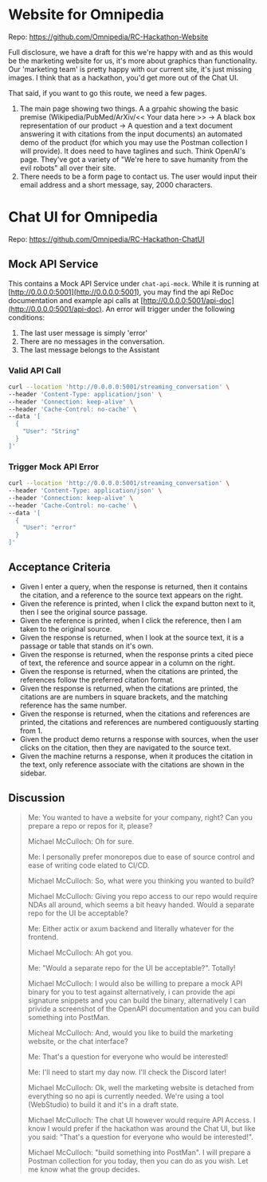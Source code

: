 # Website for Omnipedia

Repo: https://github.com/Omnipedia/RC-Hackathon-Website

Full disclosure, we have a draft for this we're happy with and as this would be the marketing website for us, it's more about graphics than functionality. Our 'marketing team' is pretty happy with our current site, it's just missing images. I think that as a hackathon, you'd get more out of the Chat UI. 

That said, if you want to go this route, we need a few pages. 
1. The main page showing two things. A a grpahic showing the basic premise (Wikipedia/PubMed/ArXiv/<< Your data here >>  -> A black box representation of our product -> A question and a text document answering it with citations from the input documents) an automated demo of the product (for which you may use the Postman collection I will provide). It does need to have taglines and such. Think OpenAI's page. They've got a variety of "We're here to save humanity from the evil robots" all over their site.
2. There needs to be a form page to contact us. The user would input their email address and a short message, say, 2000 characters.

# Chat UI for Omnipedia

Repo: https://github.com/Omnipedia/RC-Hackathon-ChatUI

## Mock API Service
This contains a Mock API Service under `chat-api-mock`. While it is running at [http://0.0.0.0:5001](http://0.0.0.0:5001), you may find the api ReDoc documentation and example api calls at [http://0.0.0.0:5001/api-doc](http://0.0.0.0:5001/api-doc). An error will trigger under the following conditions:
1. The last user message is simply 'error'
2. There are no messages in the conversation.
3. The last message belongs to the Assistant
### Valid API Call
```bash
curl --location 'http://0.0.0.0:5001/streaming_conversation' \
--header 'Content-Type: application/json' \
--header 'Connection: keep-alive' \
--header 'Cache-Control: no-cache' \
--data '[
  {
    "User": "String"
  }
]'
```
### Trigger Mock API Error
```bash
curl --location 'http://0.0.0.0:5001/streaming_conversation' \
--header 'Content-Type: application/json' \
--header 'Connection: keep-alive' \
--header 'Cache-Control: no-cache' \
--data '[
  {
    "User": "error"
  }
]'
```

## Acceptance Criteria
- Given I enter a query, when the response is returned, then it contains the citation, and a reference to the source text appears on the right.
- Given the reference is printed, when I click the expand button next to it, then I see the original source passage.
- Given the reference is printed, when I click the reference, then I am taken to the original source.
- Given the response is returned, when I look at the source text, it is a passage or table that stands on it's own.
- Given the response is returned, when the response prints a cited piece of text, the reference and source appear in a column on the right.
- Given the response is returned, when the citations are printed, the references follow the preferred citation format.
- Given the response is returned, when the citations are printed, the citations are are numbers in square brackets, and the matching reference has the same number.
- Given the response is returned, when the citations and references are printed, the citations and references are numbered contiguously starting from 1.
- Given the product demo returns a response with sources, when the user clicks on the citation, then they are navigated to the source text.
- Given the machine returns a response, when it produces the citation in the text, only reference associate with the citations are shown in the sidebar.

## Discussion

> Me: You wanted to have a website for your company, right? Can you prepare a repo or repos for it, please?
>
> Michael McCulloch: Oh for sure.
>
> Me: I personally prefer monorepos due to ease of source control and ease of writing code elated to CI/CD.
>
> Michael McCulloch: So, what were you thinking you wanted to build?
>
> Michael McCulloch: Giving you repo access to our repo would require NDAs all around, which seems a bit heavy handed. Would a separate repo for the UI be acceptable?
>
> Me: Either actix or axum  backend and literally whatever for the frontend.
>
> Michael McCulloch: Ah got you.
>
> Me: "Would a separate repo for the UI be acceptable?". Totally!
>
> Michael McCulloch: I would also be willing to prepare a mock API binary for you to test against alternatively, i can provide the api signature snippets and you can build the binary, alternatively I can privide a screenshot of the OpenAPI documentation and you can build something into PostMan.
>
> Micheal McCulloch: And, would you like to build the marketing website, or the chat interface?
>
> Me: That's a question for everyone who would be interested!
>
> Me: I'll need to start my day now. I'll check the Discord later!
>
> Michael McCulloch: Ok, well the marketing website is detached from everything so no api is currently needed. We're using a tool (WebStudio) to build it and it's in a draft state.
>
> Michael McCulloch: The chat UI however would require API Access. I know I would prefer if the hackathon was around the Chat UI, but like you said: "That's a question for everyone who would be interested!".
>
> Michael McCulloch: "build something into PostMan". I will prepare a Postman collection for you today, then you can do as you wish. Let me know what the group decides.
